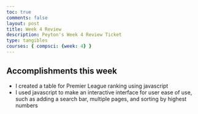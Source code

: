 ```yaml
---
toc: true
comments: false
layout: post
title: Week 4 Review
description: Peyton's Week 4 Review Ticket
type: tangibles
courses: { compsci: {week: 4} }
---
```


## Accomplishments this week
- I created a table for Premier League ranking using javascript
- I used javascript to make an interactive interface for user ease of use, such as adding a search bar, multiple pages, and sorting by highest numbers